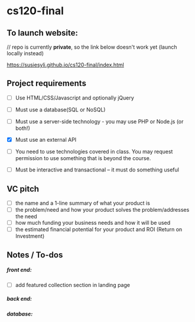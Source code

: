 # cs120-final

## To launch website: 
// repo is currently **private**, so the link below doesn't work yet (launch locally instead)

https://susiesyli.github.io/cs120-final/index.html

## Project requirements 
- [ ]  Use HTML/CSS/Javascript and optionally jQuery
- [ ]  Must use a database(SQL or NoSQL)
- [ ]  Must use a server-side technology - you may use PHP or  Node.js (or both!)
- [x]  Must use an external API
- [ ]  You need to use technologies covered in class.  You may request permission to use something that is beyond the course.
- [ ]  Must be interactive and transactional  – it must do something useful


## VC pitch 
- [ ] the name and a 1-line summary of what your product is
- [ ] the problem/need and how your product solves the problem/addresses the need
- [ ] how much funding your business needs and how it will be used
- [ ] the estimated financial potential for your product and ROI (Return on Investment)

## Notes / To-dos
##### front end: 
- [ ] add featured collection section in landing page 


##### back end: 

##### database: 
